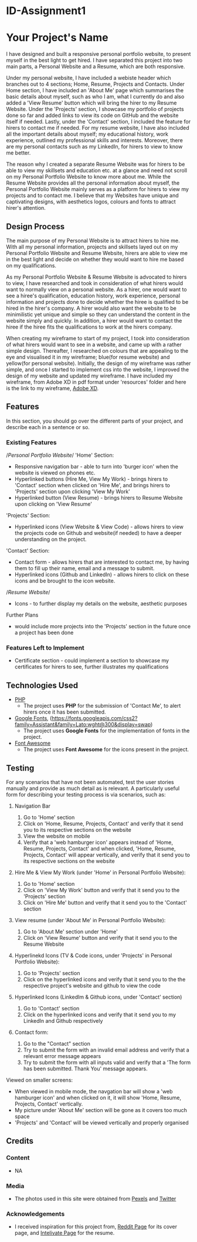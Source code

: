 # ID-Assignment1

# Your Project's Name

I have designed and built a responsive personal portfolio website, to present myself in the best light to get hired. I have separated this project into two main parts, a Personal Website and a Resume, which are both responsive.

Under my personal website, I have included a webiste header which branches out to 4 sections; Home, Resume, Projects and Contacts. Under Home section, I have included an 'About Me' page which summarises the basic details about myself, such as who I am, what I currently do and also added a 'View Resume' button which will bring the hirer to my Resume Website. Under the 'Projects' section, I showcase my portfolio of projects done so far and added links to view its code on GitHub and the website itself if needed. Lastly, under the 'Contact' section, I included the feature for hirers to contact me if needed. For my resume website, I have also included all the important details about myself; my educational history, work experience, outlined my professional skills and interests. Moreover, there are my personal contacts such as my LinkedIn, for hirers to view to know me better.

The reason why I created a separate Resume Website was for hirers to be able to view my skillsets and education etc. at a glance and need not scroll on my Personal Portfolio Website to know more about me. While the Resume Website provides all the personal information about myself, the Personal Portfolio Website mainly serves as a platform for hirers to view my projects and to contact me. I believe that my Websites have unique and captivating designs, with aesthetics logos, colours and fonts to attract hirer's attention.

## Design Process

The main purpose of my Personal Website is to attract hirers to hire me. With all my personal information, projects and skillsets layed out on my Personal Portfolio Website and Resume Website, hirers are able to view me in the best light and decide on whether they would want to hire me based on my qualifications.

As my Personal Portfolio Website & Resume Website is advocated to hirers to view, I have researched and took in consideration of what hirers would want to normally view on a personal website. As a hirer, one would want to see a hiree's qualification, education history, work experience, personal information and projects done to decide whether the hiree is qualified to be hired in the hirer's company. A hirer would also want the website to be minimilistic yet unique and simple so they can understand the content in the website simply and quickly. In addition, a hirer would want to contact the hiree if the hiree fits the qualifications to work at the hirers company.

When creating my wireframe to start of my project, I took into consideration of what hirers would want to see in a website, and came up with a rather simple design. Thereafter, I researched on colours that are appealing to the eye and visualised it in my wireframe; blue(for resume website) and yellow(for personal website). Initially, the design of my wireframe was rather simple, and once I started to implement css into the website, I improved the design of my website and updated my wireframe. I have included my wireframe, from Adobe XD in pdf format under 'resources' folder and here is the link to my wireframe, [Adobe XD](https://xd.adobe.com/view/64a1f722-1184-4a38-a6e7-dcc1a16884c2-31f2/).

## Features

In this section, you should go over the different parts of your project, and describe each in a sentence or so.

### Existing Features

/_Personal Portfolio Website_/
'Home' Section:
- Responsive navigation bar - able to turn into 'burger icon' when the website is viewed on phones etc.
- Hyperlinked buttons (Hire Me, View My Work) - brings hirers to 'Contact' section when clicked on 'Hire Me', and brings hirers to 'Projects' section upon clicking 'View My Work'
- Hyperlinked button (View Resume) - brings hirers to Resume Website upon clicking on 'View Resume'

'Projects' Section:
- Hyperlinked icons (View Website & View Code) - allows hirers to view the projects code on Github and website(if needed) to have a deeper understanding on the project.

'Contact' Section:
- Contact form - allows hirers that are interested to contact me, by having them to fill up their name, email and a message to submit.
- Hyperlinked icons (Github and LinkedIn) - allows hirers to click on these icons and be brought to the icon website.

/_Resume Website_/
- Icons - to further display my details on the website, aesthetic purposes

Further Plans 
- would include more projects into the 'Projects' section in the future once a project has been done

### Features Left to Implement

- Certificate section - could implement a section to showcase my certificates for hirers to see, further illustrates my qualifications

## Technologies Used

- [PHP](https://www.php.net/)
  - The project uses **PHP** for the submission of 'Contact Me', to alert hirers once it has been submitted.
- [Google Fonts](https://fonts.googleapis.com/css?family=Poppins:200,300,400,500,600,700,800,900&display=swap"), (https://fonts.googleapis.com/css2?family=Assistant&family=Lato:wght@300&display=swap)
  - The project uses **Google Fonts** for the implementation of fonts in the project.
- [Font Awesome](https://fontawesome.com/v4.7/icons/)
  - The project uses **Font Awesome** for the icons present in the project.

## Testing

For any scenarios that have not been automated, test the user stories manually and provide as much detail as is relevant. A particularly useful form for describing your testing process is via scenarios, such as:

1. Navigation Bar
   1. Go to 'Home' section
   2. Click on 'Home, Resume, Projects, Contact' and verify that it send you to its respective sections on the website
   3. View the website on mobile
   4. Verify that a 'web hamburger icon' appears instead of 'Home, Resume, Projects, Contact' and when clicked, 'Home, Resume, Projects, Contact' will appear vertically, and verify that it send you to its respective sections on the website

2. Hire Me & View My Work (under 'Home' in Personal Portfolio Website):
   1. Go to 'Home' section
   2. Click on 'View My Work' button and verify that it send you to the 'Projects' section
   3. Click on 'Hire Me' button and verify that it send you to the 'Contact' section

3. View resume (under 'About Me' in Personal Portfolio Website):
   1. Go to 'About Me' section under 'Home'
   2. Click on 'View Resume' button and verify that it send you to the Resume Website

4. Hyperlinekd Icons (TV & Code icons, under 'Projects' in Personal Portfolio Website):
   1. Go to 'Projects' section
   2. Click on the hyperlinked icons and verify that it send you to the the respective project's website and github to view the code

5. Hyperlinked Icons (LinkedIm & Github icons, under 'Contact' section)
   1. Go to 'Contact' section
   2. Click on the hyperlinked icons and verify that it send you to my LinkedIn and Github respectively

6. Contact form:
   1. Go to the "Contact" section
   2. Try to submit the form with an invalid email address and verify that a relevant error message appears
   3. Try to submit the form with all inputs valid and verify that a 'The form has been submitted. Thank You' message appears.

Viewed on smaller screens:

- When viewed in mobile mode, the navgation bar will show a 'web hamburger icon' and when clicked on it, it will show 'Home, Resume, Projects, Contact' vertically.
- My picture under 'About Me' section will be gone as it covers too much space
- 'Projects' and 'Contact' will be viewed vertically and properly organised

## Credits

### Content

- NA

### Media

- The photos used in this site were obtained from [Pexels](https://www.google.com/url?sa=i&url=https%3A%2F%2Fwww.pexels.com%2Fsearch%2Ffood%2F&psig=AOvVaw3YasohPvPtxflY7AUpPSDq&ust=1638623758135000&source=images&cd=vfe&ved=0CAgQjRxqFwoTCMie9Knbx_QCFQAAAAAdAAAAABAD) and [Twitter](https://twitter.com/undraw_co/status/1054729849355558922)

### Acknowledgements

- I received inspiration for this project from,
  [Reddit Page](https://www.reddit.com/r/UI_Design/comments/hngthf/personal_portfolio_web_design_landing_page_concept/) for its cover page, and
  [Intelivate Page](https://www.intelivate.com/career-strategy/simple-resume-model-career-portfolio-example) for the resume.
